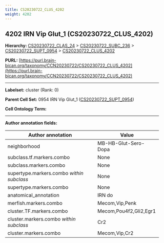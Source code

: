 ```yaml
---
title: CS20230722_CLUS_4202
weight: 4202
---
```

## 4202 IRN Vip Glut_1 (CS20230722_CLUS_4202)
<b>Hierarchy: </b>
[CS20230722_CLAS_24](../CS20230722_CLAS_24) >
[CS20230722_SUBC_236](../CS20230722_SUBC_236) >
[CS20230722_SUPT_0954](../CS20230722_SUPT_0954) >
[CS20230722_CLUS_4202](../CS20230722_CLUS_4202)

**PURL:** [https://purl.brain-bican.org/taxonomy/CCN20230722/CS20230722_CLUS_4202](https://purl.brain-bican.org/taxonomy/CCN20230722/CS20230722_CLUS_4202)

---


**Labelset:** cluster (Rank: 0)

**Parent Cell Set:** 0954 IRN Vip Glut_1 ([CS20230722_SUPT_0954](../CS20230722_SUPT_0954))



**Cell Ontology Term:** 

[MARKER GENES.]: #


---

[TRANSFERRED ANNOTATIONS.]: #


[AUTHOR ANNOTATION FIELDS.]: #


**Author annotation fields:**

| Author annotation | Value |
|-------------------|-------|
|neighborhood|MB-HB-Glut-Sero-Dopa|
|subclass.tf.markers.combo|None|
|subclass.markers.combo|None|
|supertype.markers.combo _within subclass_|None|
|supertype.markers.combo|None|
|anatomical_annotation|IRN do|
|merfish.markers.combo|Mecom,Vip,Penk|
|cluster.TF.markers.combo|Mecom,Pou4f2,Gli2,Egr1|
|cluster.markers.combo _within subclass_|Cr2|
|cluster.markers.combo|Mecom,Vip,Cr2|
